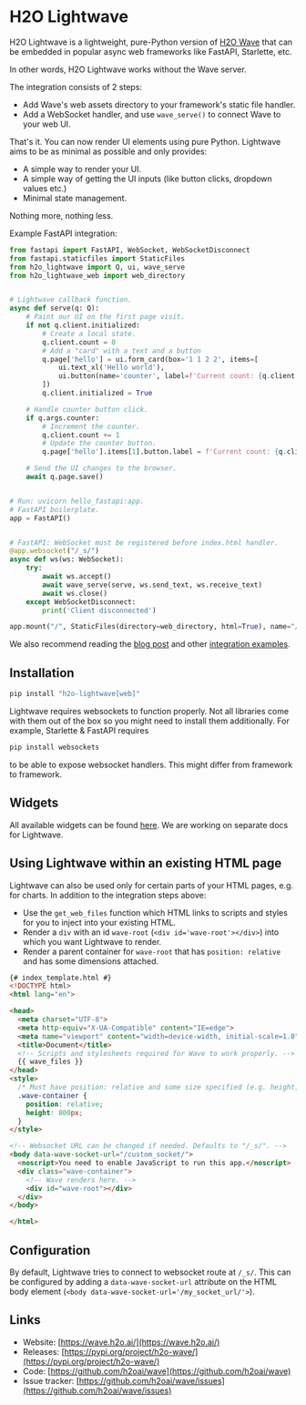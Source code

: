 # H2O Lightwave

H2O Lightwave is a lightweight, pure-Python version of [H2O Wave](https://wave.h2o.ai/) that can be embedded in popular async web frameworks like FastAPI, Starlette, etc.

In other words, H2O Lightwave works without the Wave server.

The integration consists of 2 steps:

* Add Wave's web assets directory to your framework's static file handler.
* Add a WebSocket handler, and use `wave_serve()` to connect Wave to your web UI.

That's it. You can now render UI elements using pure Python. Lightwave aims to be as minimal as possible and only provides:

* A simple way to render your UI.
* A simple way of getting the UI inputs (like button clicks, dropdown values etc.)
* Minimal state management.

Nothing more, nothing less.

Example FastAPI integration:

```py
from fastapi import FastAPI, WebSocket, WebSocketDisconnect
from fastapi.staticfiles import StaticFiles
from h2o_lightwave import Q, ui, wave_serve
from h2o_lightwave_web import web_directory


# Lightwave callback function.
async def serve(q: Q):
    # Paint our UI on the first page visit.
    if not q.client.initialized:
        # Create a local state.
        q.client.count = 0
        # Add a "card" with a text and a button
        q.page['hello'] = ui.form_card(box='1 1 2 2', items=[
            ui.text_xl('Hello world'),
            ui.button(name='counter', label=f'Current count: {q.client.count}'),
        ])
        q.client.initialized = True

    # Handle counter button click.
    if q.args.counter:
        # Increment the counter.
        q.client.count += 1
        # Update the counter button.
        q.page['hello'].items[1].button.label = f'Current count: {q.client.count}'

    # Send the UI changes to the browser.
    await q.page.save()


# Run: uvicorn hello_fastapi:app.
# FastAPI boilerplate.
app = FastAPI()


# FastAPI: WebSocket must be registered before index.html handler.
@app.websocket("/_s/")
async def ws(ws: WebSocket):
    try:
        await ws.accept()
        await wave_serve(serve, ws.send_text, ws.receive_text)
        await ws.close()
    except WebSocketDisconnect:
        print('Client disconnected')

app.mount("/", StaticFiles(directory=web_directory, html=True), name="/")
```

We also recommend reading the [blog post](https://medium.com/@unusualcode/h2o-lightwave-building-web-uis-with-fastapi-and-python-88a915383490) and other [integration examples](https://github.com/h2oai/wave/tree/master/py/h2o_lightwave/examples).

## Installation

```bash
pip install "h2o-lightwave[web]"
```

Lightwave requires websockets to function properly. Not all libraries come with them out of the box so you might need to install them additionally. For example, Starlette & FastAPI requires

```bash
pip install websockets
```

to be able to expose websocket handlers. This might differ from framework to framework.

## Widgets

All available widgets can be found [here](https://wave.h2o.ai/docs/widgets/overview). We are working on separate docs for Lightwave.

## Using Lightwave within an existing HTML page

Lightwave can also be used only for certain parts of your HTML pages, e.g. for charts. In addition to the integration steps above:

* Use the `get_web_files` function which HTML links to scripts and styles for you to inject into your existing HTML.
* Render a `div` with an id `wave-root` (`<div id='wave-root'></div>`) into which you want Lightwave to render.
* Render a parent container for `wave-root` that has `position: relative` and has some dimensions attached.

```html
{# index_template.html #}
<!DOCTYPE html>
<html lang="en">

<head>
  <meta charset="UTF-8">
  <meta http-equiv="X-UA-Compatible" content="IE=edge">
  <meta name="viewport" content="width=device-width, initial-scale=1.0">
  <title>Document</title>
  <!-- Scripts and stylesheets required for Wave to work properly. -->
  {{ wave_files }}
</head>
<style>
  /* Must have position: relative and some size specified (e.g. height, flexbox, absolute positioning etc.). */
  .wave-container {
    position: relative;
    height: 800px;
  }
</style>

<!-- Websocket URL can be changed if needed. Defaults to "/_s/". -->
<body data-wave-socket-url="/custom_socket/">
  <noscript>You need to enable JavaScript to run this app.</noscript>
  <div class="wave-container">
    <!-- Wave renders here. -->
    <div id="wave-root"></div>
  </div>
</body>

</html>
```

## Configuration

By default, Lightwave tries to connect to websocket route at `/_s/`. This can be configured by adding a `data-wave-socket-url` attribute on the HTML body element (`<body data-wave-socket-url='/my_socket_url/'>`).

## Links

* Website: [https://wave.h2o.ai/](https://wave.h2o.ai/)
* Releases: [https://pypi.org/project/h2o-wave/](https://pypi.org/project/h2o-wave/)
* Code: [https://github.com/h2oai/wave](https://github.com/h2oai/wave)
* Issue tracker: [https://github.com/h2oai/wave/issues](https://github.com/h2oai/wave/issues)
